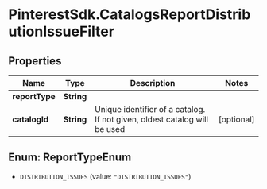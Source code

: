 # PinterestSdk.CatalogsReportDistributionIssueFilter

## Properties

Name | Type | Description | Notes
------------ | ------------- | ------------- | -------------
**reportType** | **String** |  | 
**catalogId** | **String** | Unique identifier of a catalog. If not given, oldest catalog will be used | [optional] 



## Enum: ReportTypeEnum


* `DISTRIBUTION_ISSUES` (value: `"DISTRIBUTION_ISSUES"`)




